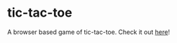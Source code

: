 # tic-tac-toe

A browser based game of tic-tac-toe.  Check it out [here](https://arowland900.github.io/tic-tac-toe/)!

